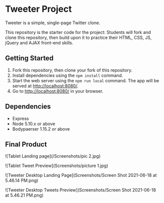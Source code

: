 # Tweeter Project

Tweeter is a simple, single-page Twitter clone.

This repository is the starter code for the project: Students will fork and clone this repository, then build upon it to practice their HTML, CSS, JS, jQuery and AJAX front-end skills.

## Getting Started

1. Fork this repository, then clone your fork of this repository.
2. Install dependencies using the `npm install` command.
3. Start the web server using the `npm run local` command. The app will be served at <http://localhost:8080/>.
4. Go to <http://localhost:8080/> in your browser.

## Dependencies

- Express
- Node 5.10.x or above
- Bodypaerser 1.15.2 or above

## Final Product

![Tablet Landing page](/Screenshots/pic 2.jpg)

![Tablet Tweet Preview](Screenshots/picture 1.jpg)

![Tweeter Desktop Landing Page](Screenshots/Screen Shot 2021-06-18 at 5.46.14 PM.png)

![Tweeter Desktop Tweets Preview](Screenshots/Screen Shot 2021-06-18 at 5.46.21 PM.png)

